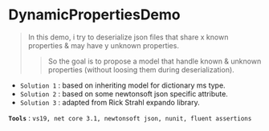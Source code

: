 # DynamicPropertiesDemo

>In this demo, i try to deserialize json files that share x known properties & may have y unknown properties.
>>So the goal is to propose a model that handle known & unknown properties (without loosing them during deserialization).

- `Solution 1` : based on inheriting model for dictionary ms type.
- `Solution 2` : based on some newtonsoft json specific attribute.
- `Solution 3` : adapted from Rick Strahl expando library.

**`Tools`** : `vs19, net core 3.1, newtonsoft json, nunit, fluent assertions`
